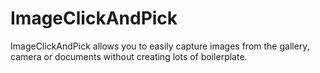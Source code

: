 # ImageClickAndPick
ImageClickAndPick allows you to easily capture images from the gallery, camera or documents without creating lots of boilerplate.
